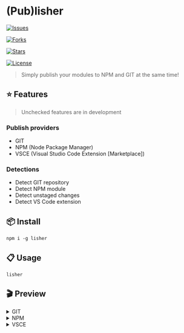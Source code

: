 # (Pub)lisher

[![Issues](https://img.shields.io/github/issues/1337z/lisher.svg)]()

[![Forks](https://img.shields.io/github/forks/1337z/lisher.svg)](https://github.com/1337z/lisher/fork)

[![Stars](https://img.shields.io/github/stars/1337z/lisher.svg)](https://github.com/1337z/lisher/stargazers)

[![License](https://img.shields.io/github/license/1337z/lisher.svg)](LICENSE)

<!-- ![Tweet about lisher](https://img.shields.io/twitter/url/https/github.com/1337z/lisher.svg?style=social) -->

> Simply publish your modules to NPM and GIT at the same time!

## :star: Features

> Unchecked features are in development

### Publish providers

- GIT
- NPM (Node Package Manager)
- VSCE (Visual Studio Code Extension [Marketplace])

### Detections

- Detect GIT repository
- Detect NPM module
- Detect unstaged changes
- Detect VS Code extension

## :package: Install

```command
npm i -g lisher
```

## :clipboard: Usage

```command
lisher
```

## :clapper: Preview

<details>
<summary>GIT</summary>

### GIT

![Preview GIT](https://i.imgur.com/CLg5uFW.gif)

#### GIT with dirty working directory

![Preview GIT dirty workdir](https://i.imgur.com/DXn0R11.gif)

</details>

<details>
<summary>NPM</summary>

### NPM & GIT

![Preview NPM](https://i.imgur.com/fKOa0mv.gif)

</details>

<details>
<summary>VSCE</summary>

### VSCE & GIT

![Preview VSCE](https://i.imgur.com/ljn4bti.gif)

</details>
